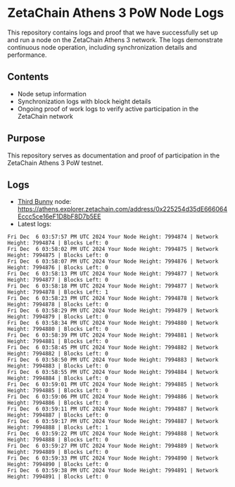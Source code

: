 # ZetaChain Athens 3 PoW Node Logs
This repository contains logs and proof that we have successfully set up and run a node on the ZetaChain Athens 3 network. The logs demonstrate continuous node operation, including synchronization details and performance.

## Contents
- Node setup information
- Synchronization logs with block height details
- Ongoing proof of work logs to verify active participation in the ZetaChain network

## Purpose
This repository serves as documentation and proof of participation in the ZetaChain Athens 3 PoW testnet.

## Logs

- [Third Bunny](https://thirdbunny.xyz/) node: https://athens.explorer.zetachain.com/address/0x225254d35dE666064Eccc5ce16eF1D8bF8D7b5EE
- Latest logs:
```
Fri Dec  6 03:57:57 PM UTC 2024 Your Node Height: 7994874 | Network Height: 7994874 | Blocks Left: 0
Fri Dec  6 03:58:02 PM UTC 2024 Your Node Height: 7994875 | Network Height: 7994875 | Blocks Left: 0
Fri Dec  6 03:58:07 PM UTC 2024 Your Node Height: 7994876 | Network Height: 7994876 | Blocks Left: 0
Fri Dec  6 03:58:13 PM UTC 2024 Your Node Height: 7994877 | Network Height: 7994877 | Blocks Left: 0
Fri Dec  6 03:58:18 PM UTC 2024 Your Node Height: 7994877 | Network Height: 7994878 | Blocks Left: 1
Fri Dec  6 03:58:23 PM UTC 2024 Your Node Height: 7994878 | Network Height: 7994878 | Blocks Left: 0
Fri Dec  6 03:58:29 PM UTC 2024 Your Node Height: 7994879 | Network Height: 7994879 | Blocks Left: 0
Fri Dec  6 03:58:34 PM UTC 2024 Your Node Height: 7994880 | Network Height: 7994880 | Blocks Left: 0
Fri Dec  6 03:58:39 PM UTC 2024 Your Node Height: 7994881 | Network Height: 7994881 | Blocks Left: 0
Fri Dec  6 03:58:45 PM UTC 2024 Your Node Height: 7994882 | Network Height: 7994882 | Blocks Left: 0
Fri Dec  6 03:58:50 PM UTC 2024 Your Node Height: 7994883 | Network Height: 7994883 | Blocks Left: 0
Fri Dec  6 03:58:55 PM UTC 2024 Your Node Height: 7994884 | Network Height: 7994884 | Blocks Left: 0
Fri Dec  6 03:59:01 PM UTC 2024 Your Node Height: 7994885 | Network Height: 7994885 | Blocks Left: 0
Fri Dec  6 03:59:06 PM UTC 2024 Your Node Height: 7994886 | Network Height: 7994886 | Blocks Left: 0
Fri Dec  6 03:59:11 PM UTC 2024 Your Node Height: 7994887 | Network Height: 7994887 | Blocks Left: 0
Fri Dec  6 03:59:17 PM UTC 2024 Your Node Height: 7994887 | Network Height: 7994888 | Blocks Left: 1
Fri Dec  6 03:59:22 PM UTC 2024 Your Node Height: 7994888 | Network Height: 7994888 | Blocks Left: 0
Fri Dec  6 03:59:27 PM UTC 2024 Your Node Height: 7994889 | Network Height: 7994889 | Blocks Left: 0
Fri Dec  6 03:59:33 PM UTC 2024 Your Node Height: 7994890 | Network Height: 7994890 | Blocks Left: 0
Fri Dec  6 03:59:38 PM UTC 2024 Your Node Height: 7994891 | Network Height: 7994891 | Blocks Left: 0
```
